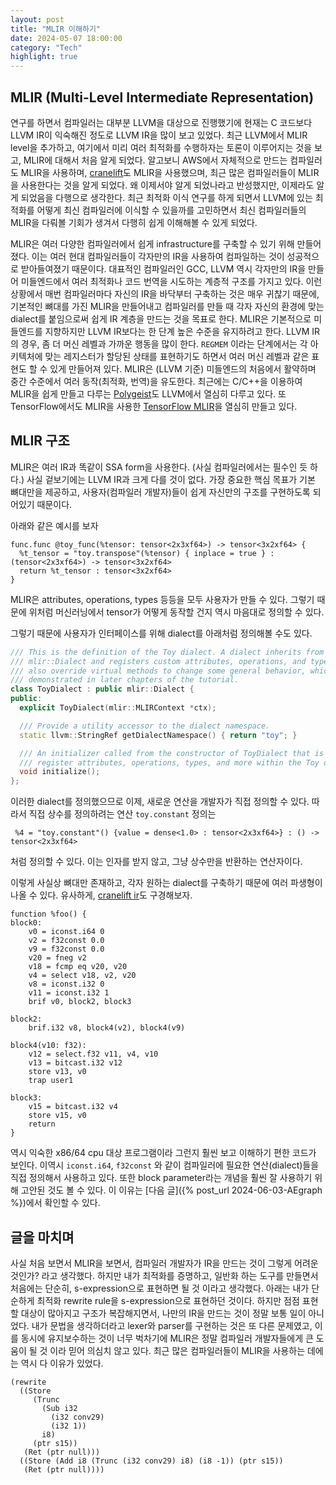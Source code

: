 ```yaml
---
layout: post
title: "MLIR 이해하기"
date: 2024-05-07 18:00:00
category: "Tech"
highlight: true
---
```

## MLIR (Multi-Level Intermediate Representation)
연구를 하면서 컴파일러는 대부분 LLVM을 대상으로 진행했기에 현재는 C 코드보다 LLVM IR이 익숙해진 정도로 LLVM IR을 많이 보고 있었다. 최근 LLVM에서 MLIR level을 추가하고, 여기에서 미리 여러 최적화를 수행하자는 토론이 이루어지는 것을 보고, MLIR에 대해서 처음 알게 되었다. 알고보니 AWS에서 자체적으로 만드는 컴파일러도 MLIR을 사용하며, [cranelift](https://cranelift.dev/)도 MLIR을 사용했으며, 최근 많은 컴파일러들이 MLIR을 사용한다는 것을 알게 되었다. 왜 이제서야 알게 되었나라고 반성했지만, 이제라도 알게 되었음을 다행으로 생각한다.
최근 최적화 이식 연구를 하게 되면서 LLVM에 있는 최적화를 어떻게 최신 컴파일러에 이식할 수 있을까를 고민하면서 최신 컴파일러들의 MLIR을 다뤄볼 기회가 생겨서 다행히 쉽게 이해해볼 수 있게 되었다.

MLIR은 여러 다양한 컴파일러에서 쉽게 infrastructure를 구축할 수 있기 위해 만들어졌다. 이는 여러 현대 컴파일러들이 각자만의 IR을 사용하여 컴파일하는 것이 성공적으로 받아들여졌기 때문이다. 대표적인 컴파일러인 GCC, LLVM 역시 각자만의 IR을 만들어 미들엔드에서 여러 최적화나 코드 번역을 시도하는 계층적 구조를 가지고 있다. 이런 상황에서 매번 컴파일러마다 자신의 IR을 바닥부터 구축하는 것은 매우 귀찮기 때문에, 기본적인 뼈대를 가진 MLIR을 만들어내고 컴파일러를 만들 때 각자 자신의 환경에 맞는 dialect를 붙임으로써 쉽게 IR 계층을 만드는 것을 목표로 한다. MLIR은 기본적으로 미들엔드를 지향하지만 LLVM IR보다는 한 단계 높은 수준을 유지하려고 한다. LLVM IR의 경우, 좀 더 머신 레벨과 가까운 행동을 많이 한다. `REGMEM` 이라는 단계에서는 각 아키텍처에 맞는 레지스터가 할당된 상태를 표현하기도 하면서 여러 머신 레벨과 같은 표현도 할 수 있게 만들어져 있다. MLIR은 (LLVM 기준) 미들엔드의 처음에서 활약하며 중간 수준에서 여러 동작(최적화, 번역)을 유도한다. 최근에는 C/C++을 이용하여 MLIR을 쉽게 만들고 다루는 [Polygeist](https://github.com/llvm/Polygeist)도 LLVM에서 열심히 다루고 있다. 또 TensorFlow에서도 MLIR을 사용한 [TensorFlow MLIR](https://www.tensorflow.org/mlir?hl=ko)을 열심히 만들고 있다.

## MLIR 구조
MLIR은 여러 IR과 똑같이 SSA form을 사용한다. (사실 컴파일러에서는 필수인 듯 하다.)
사실 겉보기에는 LLVM IR과 크게 다를 것이 없다. 가장 중요한 핵심 목표가 기본 뼈대만을 제공하고, 사용자(컴파일러 개발자)들이 쉽게 자신만의 구조를 구현하도록 되어있기 때문이다. 

아래와 같은 예시를 보자
```mlir
func.func @toy_func(%tensor: tensor<2x3xf64>) -> tensor<3x2xf64> {
  %t_tensor = "toy.transpose"(%tensor) { inplace = true } : (tensor<2x3xf64>) -> tensor<3x2xf64>
  return %t_tensor : tensor<3x2xf64>
}
```
MLIR은 attributes, operations, types 등등을 모두 사용자가 만들 수 있다. 그렇기 때문에 위처럼 머신러닝에서 tensor가 어떻게 동작할 건지 역시 마음대로 정의할 수 있다. 

그렇기 때문에 사용자가 인터페이스를 위해 dialect를 아래처럼 정의해볼 수도 있다.
```cpp
/// This is the definition of the Toy dialect. A dialect inherits from
/// mlir::Dialect and registers custom attributes, operations, and types. It can
/// also override virtual methods to change some general behavior, which will be
/// demonstrated in later chapters of the tutorial.
class ToyDialect : public mlir::Dialect {
public:
  explicit ToyDialect(mlir::MLIRContext *ctx);

  /// Provide a utility accessor to the dialect namespace.
  static llvm::StringRef getDialectNamespace() { return "toy"; }

  /// An initializer called from the constructor of ToyDialect that is used to
  /// register attributes, operations, types, and more within the Toy dialect.
  void initialize();
};
```
이러한 dialect를 정의했으므로 이제, 새로운 연산을 개발자가 직접 정의할 수 있다. 따라서 직접 상수를 정의하려는 연산 `toy.constant` 정의는
```mlir
 %4 = "toy.constant"() {value = dense<1.0> : tensor<2x3xf64>} : () -> tensor<2x3xf64>
 ```
처럼 정의할 수 있다. 이는 인자를 받지 않고, 그냥 상수만을 반환하는 연산자이다. 

이렇게 사실상 뼈대만 존재하고, 각자 원하는 dialect를 구축하기 때문에 여러 파생형이 나올 수 있다. 유사하게, [cranelift ir](https://github.com/bytecodealliance/wasmtime/blob/main/cranelift/docs/ir.md)도 구경해보자.

```mlir
function %foo() {
block0:
    v0 = iconst.i64 0
    v2 = f32const 0.0
    v9 = f32const 0.0
    v20 = fneg v2
    v18 = fcmp eq v20, v20
    v4 = select v18, v2, v20
    v8 = iconst.i32 0
    v11 = iconst.i32 1
    brif v0, block2, block3

block2:
    brif.i32 v8, block4(v2), block4(v9)

block4(v10: f32):
    v12 = select.f32 v11, v4, v10
    v13 = bitcast.i32 v12
    store v13, v0
    trap user1

block3:
    v15 = bitcast.i32 v4
    store v15, v0
    return
}
```
역시 익숙한 x86/64 cpu 대상 프로그램이라 그런지 훨씬 보고 이해하기 편한 코드가 보인다. 이역시 `iconst.i64`, `f32const` 와 같이 컴파일러에 필요한 연산(dialect)들을 직접 정의해서 사용하고 있다. 또한 block parameter라는 개념을 훨씬 잘 사용하기 위해 고안된 것도 볼 수 있다. 이 이유는 [다음 글]({% post_url 2024-06-03-AEgraph %})에서 확인할 수 있다.

## 글을 마치며
사실 처음 보면서 MLIR을 보면서, 컴파일러 개발자가 IR을 만드는 것이 그렇게 어려운 것인가? 라고 생각했다. 하지만 내가 최적화를 증명하고, 일반화 하는 도구를 만들면서 처음에는 단순히, s-expression으로 표현하면 될 것 이라고 생각했다. 아래는 내가 단순하게 최적화 rewrite rule을 s-expression으로 표현하던 것이다. 하지만 점점 표현할 대상이 많아지고 구조가 복잡해지면서, 나만의 IR을 만드는 것이 정말 보통 일이 아니었다. 내가 문법을 생각하더라고 lexer와 parser를 구현하는 것은 또 다른 문제였고, 이를 동시에 유지보수하는 것이 너무 벅차기에 MLIR은 정말 컴파일러 개발자들에게 큰 도움이 될 것 이라 믿어 의심치 않고 있다. 최근 많은 컴파일러들이 MLIR을 사용하는 데에는 역시 다 이유가 있었다.
```
(rewrite
  ((Store
     (Trunc
       (Sub i32
         (i32 conv29)
         (i32 1))
       i8)
     (ptr s15))
   (Ret (ptr null)))
  ((Store (Add i8 (Trunc (i32 conv29) i8) (i8 -1)) (ptr s15))
   (Ret (ptr null))))
```